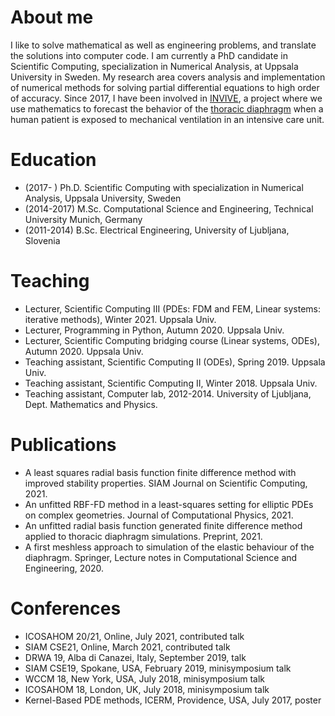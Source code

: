 # About me
I like to solve mathematical as well as engineering problems, and translate the solutions into computer code. I am currently a PhD candidate in Scientific Computing, specialization in Numerical Analysis, at Uppsala University in Sweden. My research area covers analysis and implementation of numerical methods for solving partial differential equations to high order of accuracy. Since 2017, I have been involved in [INVIVE](https://www.it.uu.se/research/scientific_computing/project/rbf/biomech), a project where we use mathematics to forecast the behavior of the [thoracic diaphragm](https://en.wikipedia.org/wiki/Thoracic_diaphragm) when a human patient is exposed to mechanical ventilation in an intensive care unit.

# Education
- (2017- ) Ph.D. Scientific Computing with specialization in Numerical Analysis, Uppsala University, Sweden
- (2014-2017) M.Sc. Computational Science and Engineering, Technical University Munich, Germany
- (2011-2014) B.Sc. Electrical Engineering, University of Ljubljana, Slovenia

# Teaching
* Lecturer, Scientific Computing III (PDEs: FDM and FEM, Linear systems: iterative methods), Winter 2021. Uppsala Univ.
* Lecturer, Programming in Python, Autumn 2020. Uppsala Univ.
* Lecturer, Scientific Computing bridging course (Linear systems, ODEs), Autumn 2020. Uppsala Univ.
* Teaching assistant, Scientific Computing II (ODEs), Spring 2019. Uppsala Univ.
* Teaching assistant, Scientific Computing II, Winter 2018. Uppsala Univ.
* Teaching assistant, Computer lab, 2012-2014. University of Ljubljana, Dept. Mathematics and Physics.

# Publications
- A least squares radial basis function finite difference method with improved stability properties. SIAM Journal on Scientific Computing, 2021.
- An unfitted RBF-FD method in a least-squares setting for elliptic PDEs on complex geometries. Journal of Computational Physics, 2021.
- An unfitted radial basis function generated finite difference method applied to thoracic diaphragm simulations. Preprint, 2021.
- A first meshless approach to simulation of the elastic behaviour of the diaphragm. Springer, Lecture notes in Computational Science and Engineering, 2020.

# Conferences
- ICOSAHOM 20/21, Online, July 2021, contributed talk
- SIAM CSE21, Online, March 2021, contributed talk
- DRWA 19, Alba di Canazei, Italy, September 2019, talk
- SIAM CSE19, Spokane, USA, February 2019, minisymposium talk
- WCCM 18, New York, USA, July 2018, minisymposium talk
- ICOSAHOM 18, London, UK, July 2018, minisymposium talk
- Kernel-Based PDE methods, ICERM, Providence, USA, July 2017, poster 
